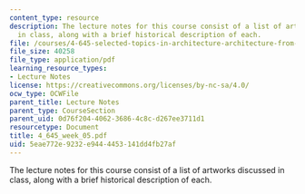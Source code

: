 ```yaml
---
content_type: resource
description: The lecture notes for this course consist of a list of artworks discussed
  in class, along with a brief historical description of each.
file: /courses/4-645-selected-topics-in-architecture-architecture-from-1750-to-the-present-fall-2004/5eae772e9232e9444453141dd4fb27af_4_645_week_05.pdf
file_size: 40258
file_type: application/pdf
learning_resource_types:
- Lecture Notes
license: https://creativecommons.org/licenses/by-nc-sa/4.0/
ocw_type: OCWFile
parent_title: Lecture Notes
parent_type: CourseSection
parent_uid: 0d76f204-4062-3686-4c8c-d267ee3711d1
resourcetype: Document
title: 4_645_week_05.pdf
uid: 5eae772e-9232-e944-4453-141dd4fb27af
---
```

The lecture notes for this course consist of a list of artworks discussed in class, along with a brief historical description of each.
